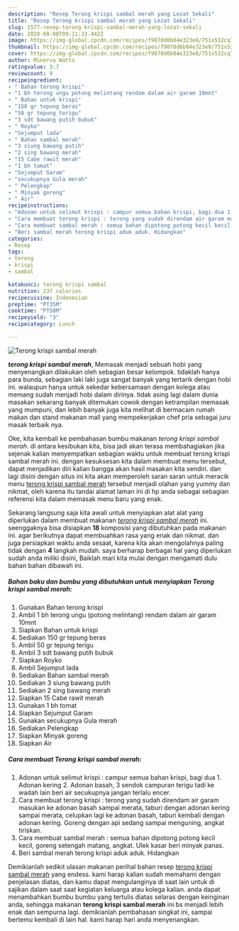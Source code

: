 ```yaml
---
description: "Resep Terong krispi sambal merah yang Lezat Sekali"
title: "Resep Terong krispi sambal merah yang Lezat Sekali"
slug: 1577-resep-terong-krispi-sambal-merah-yang-lezat-sekali
date: 2020-08-08T09:11:33.442Z
image: https://img-global.cpcdn.com/recipes/f9070d6b04e323e8/751x532cq70/terong-krispi-sambal-merah-foto-resep-utama.jpg
thumbnail: https://img-global.cpcdn.com/recipes/f9070d6b04e323e8/751x532cq70/terong-krispi-sambal-merah-foto-resep-utama.jpg
cover: https://img-global.cpcdn.com/recipes/f9070d6b04e323e8/751x532cq70/terong-krispi-sambal-merah-foto-resep-utama.jpg
author: Minerva Watts
ratingvalue: 3.7
reviewcount: 9
recipeingredient:
- " Bahan terong krispi"
- "1 bh terong ungu potong melintang rendam dalam air garam 10mnt"
- " Bahan untuk krispi"
- "150 gr tepung beras"
- "50 gr tepung terigu"
- "3 sdt bawang putih bubuk"
- " Royko"
- "Sejumput lada"
- " Bahan sambal merah"
- "3 siung bawang putih"
- "2 sing bawang merah"
- "15 Cabe rawit merah"
- "1 bh tomat"
- "Sejumput Garam"
- "secukupnya Gula merah"
- " Pelengkap"
- " Minyak goreng"
- " Air"
recipeinstructions:
- "Adonan untuk selimut krispi : campur semua bahan krispi, bagi dua 1. Adonan kering 2. Adonan basah, 3 sendok campuran terigu tadi ke wadah lain beri air secukupnya jangan terlalu encer."
- "Cara membuat terong krispi : terong yang sudah direndam air garam masukan ke adonan basah sampai merata, taburi dengan adonan kering sampai merata, celupkan lagi ke adonan basah, taburi kembali dengan adonan kering. Goreng dengan api sedang sampai menguning, angkat tiriskan."
- "Cara membuat sambal merah : semua bahan dipotong potong kecil kecil, goreng setengah matang, angkat. Ulek kasar beri minyak panas."
- "Beri sambal merah terong krispi aduk aduk. Hidangkan"
categories:
- Resep
tags:
- terong
- krispi
- sambal

katakunci: terong krispi sambal 
nutrition: 237 calories
recipecuisine: Indonesian
preptime: "PT35M"
cooktime: "PT58M"
recipeyield: "3"
recipecategory: Lunch

---
```



![Terong krispi sambal merah](https://img-global.cpcdn.com/recipes/f9070d6b04e323e8/751x532cq70/terong-krispi-sambal-merah-foto-resep-utama.jpg)

<b><i>terong krispi sambal merah</i></b>, Memasak menjadi sebuah hobi yang menyenangkan dilakukan oleh sebagian besar kelompok. tidaklah hanya para bunda, sebagian laki laki juga sangat banyak yang tertarik dengan hobi ini. walaupun hanya untuk sekedar kebersamaan dengan kolega atau memang sudah menjadi hobi dalam dirinya. tidak asing lagi dalam dunia masakan sekarang banyak ditemukan cowok dengan ketrampilan memasak yang mumpuni, dan lebih banyak juga kita melihat di bermacam rumah makan dan stand makanan mall yang mempekerjakan chef pria sebagai juru masak terbaik nya.



Oke, kita kembali ke pembahasan bumbu makanan <i>terong krispi sambal merah</i>. di antara kesibukan kita, bisa jadi akan terasa membahagiakan jika sejenak kalian menyempatkan sebagian waktu untuk membuat terong krispi sambal merah ini. dengan kesuksesan kita dalam membuat menu tersebut, dapat menjadikan diri kalian bangga akan hasil masakan kita sendiri. dan lagi disini dengan situs ini kita akan memperoleh saran saran untuk meracik menu <u>terong krispi sambal merah</u> tersebut menjadi olahan yang yummy dan nikmat, oleh karena itu tandai alamat laman ini di hp anda sebagai sebagian referensi kita dalam memasak menu baru yang enak.


Sekarang langsung saja kita awali untuk menyiapkan alat alat yang diperlukan dalam membuat makanan <u><i>terong krispi sambal merah</i></u> ini. seenggaknya bisa disiapkan <b>18</b> komposisi yang dibutuhkan pada makanan ini. agar berikutnya dapat membuahkan rasa yang enak dan nikmat. dan juga persiapkan waktu anda sesaat, karena kita akan mengolahnya paling tidak dengan <b>4</b> langkah mudah. saya berharap berbagai hal yang diperlukan sudah anda miliki disini, Baiklah mari kita mulai dengan mengamati dulu bahan bahan dibawah ini.

<!--inarticleads1-->

##### Bahan baku dan bumbu yang dibutuhkan untuk menyiapkan Terong krispi sambal merah:

1. Gunakan  Bahan terong krispi
1. Ambil 1 bh terong ungu (potong melintang) rendam dalam air garam 10mnt
1. Siapkan  Bahan untuk krispi
1. Sediakan 150 gr tepung beras
1. Ambil 50 gr tepung terigu
1. Ambil 3 sdt bawang putih bubuk
1. Siapkan  Royko
1. Ambil Sejumput lada
1. Sediakan  Bahan sambal merah
1. Sediakan 3 siung bawang putih
1. Sediakan 2 sing bawang merah
1. Siapkan 15 Cabe rawit merah
1. Gunakan 1 bh tomat
1. Siapkan Sejumput Garam
1. Gunakan secukupnya Gula merah
1. Sediakan  Pelengkap
1. Siapkan  Minyak goreng
1. Siapkan  Air




<!--inarticleads2-->

##### Cara membuat Terong krispi sambal merah:

1. Adonan untuk selimut krispi : campur semua bahan krispi, bagi dua 1. Adonan kering 2. Adonan basah, 3 sendok campuran terigu tadi ke wadah lain beri air secukupnya jangan terlalu encer.
1. Cara membuat terong krispi : terong yang sudah direndam air garam masukan ke adonan basah sampai merata, taburi dengan adonan kering sampai merata, celupkan lagi ke adonan basah, taburi kembali dengan adonan kering. Goreng dengan api sedang sampai menguning, angkat tiriskan.
1. Cara membuat sambal merah : semua bahan dipotong potong kecil kecil, goreng setengah matang, angkat. Ulek kasar beri minyak panas.
1. Beri sambal merah terong krispi aduk aduk. Hidangkan




Demikianlah sedikit ulasan makanan perihal bahan resep <u>terong krispi sambal merah</u> yang endess. kami harap kalian sudah memahami dengan penjelasan diatas, dan kamu dapat mengulanginya di saat lain untuk di sajikan dalam saat saat kegiatan keluarga atau kolega kalian. anda dapat menambahkan bumbu bumbu yang tertulis diatas selaras dengan keinginan anda, sehingga makanan <b>terong krispi sambal merah</b> ini bs menjadi lebih enak dan sempurna lagi. demikianlah pembahasan singkat ini, sampai bertemu kembali di lain hal. kami harap hari anda menyenangkan.
